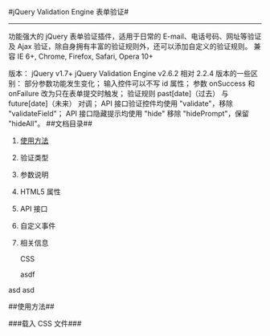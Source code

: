 #jQuery Validation Engine 表单验证#

----------
功能强大的 jQuery 表单验证插件，适用于日常的 E-mail、电话号码、网址等验证及 Ajax 验证，除自身拥有丰富的验证规则外，还可以添加自定义的验证规则。
兼容 IE 6+, Chrome, Firefox, Safari, Opera 10+
> 
版本：
jQuery v1.7+
jQuery Validation Engine v2.6.2
相对 2.2.4 版本的一些区别：
部分参数功能发生变化；
输入控件可以不写 id 属性；
参数 onSuccess 和 onFailure 改为只在表单提交时触发；
验证规则 past[date]（过去） 与 future[date]（未来） 对调；
API 接口验证控件均使用 "validate"，移除 "validateField"；
API 接口隐藏提示均使用 "hide" 移除 "hidePrompt"，保留 "hideAll"。
##文档目录##
1. [使用方法](#use)
1. 验证类型
1. 参数说明
1. HTML5 属性
1. API 接口
1. 自定义事件
1. 相关信息

	CSS    
	<link rel="stylesheet" href="css/validationEngine.jquery.css">
	asdf
asd
asd

<a name="use" id="use"></a>
##使用方法##



###载入 CSS 文件###